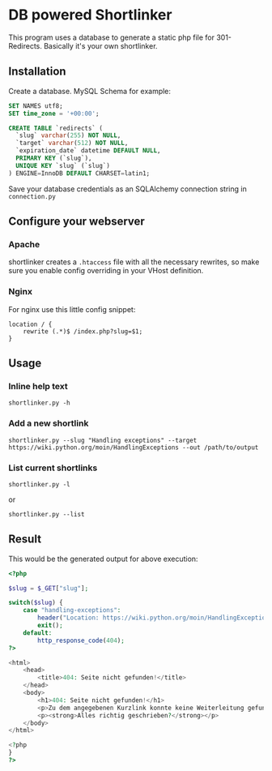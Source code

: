 # DB powered Shortlinker

This program uses a database to generate a static php file for 301-Redirects. Basically it's your own shortlinker.

## Installation

Create a database. MySQL Schema for example:
```sql
SET NAMES utf8;
SET time_zone = '+00:00';

CREATE TABLE `redirects` (
  `slug` varchar(255) NOT NULL,
  `target` varchar(512) NOT NULL,
  `expiration_date` datetime DEFAULT NULL,
  PRIMARY KEY (`slug`),
  UNIQUE KEY `slug` (`slug`)
) ENGINE=InnoDB DEFAULT CHARSET=latin1;
```

Save your database credentials as an SQLAlchemy connection string in `connection.py`

## Configure your webserver

### Apache

shortlinker creates a `.htaccess` file with all the necessary rewrites, so make sure you enable config overriding in your VHost definition.

### Nginx

For nginx use this little config snippet:

```
location / {
    rewrite (.*)$ /index.php?slug=$1;
}
```

## Usage

### Inline help text

    shortlinker.py -h

### Add a new shortlink

    shortlinker.py --slug "Handling exceptions" --target https://wiki.python.org/moin/HandlingExceptions --out /path/to/output

### List current shortlinks

    shortlinker.py -l

or

    shortlinker.py --list

## Result

This would be the generated output for above execution:

```php
<?php

$slug = $_GET["slug"];

switch($slug) {
	case "handling-exceptions":
		header("Location: https://wiki.python.org/moin/HandlingExceptions", true, 301);
		exit();
    default:
        http_response_code(404);
?>

<html>
    <head>
        <title>404: Seite nicht gefunden!</title>
    </head>
    <body>
        <h1>404: Seite nicht gefunden!</h1>
        <p>Zu dem angegebenen Kurzlink konnte keine Weiterleitung gefunden werden.</p>
        <p><strong>Alles richtig geschrieben?</strong></p>
    </body>
</html>

<?php
}
?>
```

